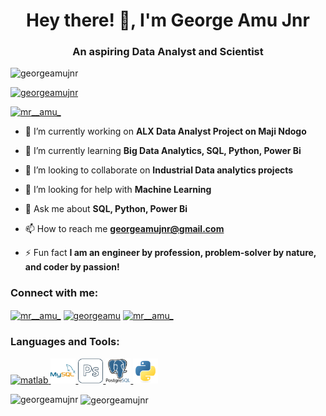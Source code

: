 <h1 align="center">Hey there! 👋, I'm George Amu Jnr</h1>
<h3 align="center">An aspiring Data Analyst and Scientist</h3>

<p align="left"> <img src="https://komarev.com/ghpvc/?username=georgeamujnr&label=Profile%20views&color=0e75b6&style=flat" alt="georgeamujnr" /> </p>

<p align="left"> <a href="https://github.com/ryo-ma/github-profile-trophy"><img src="https://github-profile-trophy.vercel.app/?username=georgeamujnr" alt="georgeamujnr" /></a> </p>

<p align="left"> <a href="https://twitter.com/mr__amu_" target="blank"><img src="https://img.shields.io/twitter/follow/mr__amu_?logo=twitter&style=for-the-badge" alt="mr__amu_" /></a> </p>

- 🔭 I’m currently working on **ALX Data Analyst Project on Maji Ndogo**

- 🌱 I’m currently learning **Big Data Analytics, SQL, Python, Power Bi**

- 👯 I’m looking to collaborate on **Industrial Data analytics projects**

- 🤝 I’m looking for help with **Machine Learning**

- 💬 Ask me about **SQL, Python, Power Bi**

- 📫 How to reach me **georgeamujnr@gmail.com**

- ⚡ Fun fact **I am an engineer by profession, problem-solver by nature, and coder by passion!**

<h3 align="left">Connect with me:</h3>
<p align="left">
<a href="https://twitter.com/mr__amu_" target="blank"><img align="center" src="https://raw.githubusercontent.com/rahuldkjain/github-profile-readme-generator/master/src/images/icons/Social/twitter.svg" alt="mr__amu_" height="30" width="40" /></a>
<a href="https://linkedin.com/in/georgeamu" target="blank"><img align="center" src="https://raw.githubusercontent.com/rahuldkjain/github-profile-readme-generator/master/src/images/icons/Social/linked-in-alt.svg" alt="georgeamu" height="30" width="40" /></a>
<a href="https://instagram.com/mr__amu_" target="blank"><img align="center" src="https://raw.githubusercontent.com/rahuldkjain/github-profile-readme-generator/master/src/images/icons/Social/instagram.svg" alt="mr__amu_" height="30" width="40" /></a>
</p>

<h3 align="left">Languages and Tools:</h3>
<p align="left"> <a href="https://www.mathworks.com/" target="_blank" rel="noreferrer"> <img src="https://upload.wikimedia.org/wikipedia/commons/2/21/Matlab_Logo.png" alt="matlab" width="40" height="40"/> </a> <a href="https://www.mysql.com/" target="_blank" rel="noreferrer"> <img src="https://raw.githubusercontent.com/devicons/devicon/master/icons/mysql/mysql-original-wordmark.svg" alt="mysql" width="40" height="40"/> </a> <a href="https://www.photoshop.com/en" target="_blank" rel="noreferrer"> <img src="https://raw.githubusercontent.com/devicons/devicon/master/icons/photoshop/photoshop-line.svg" alt="photoshop" width="40" height="40"/> </a> <a href="https://www.postgresql.org" target="_blank" rel="noreferrer"> <img src="https://raw.githubusercontent.com/devicons/devicon/master/icons/postgresql/postgresql-original-wordmark.svg" alt="postgresql" width="40" height="40"/> </a> <a href="https://www.python.org" target="_blank" rel="noreferrer"> <img src="https://raw.githubusercontent.com/devicons/devicon/master/icons/python/python-original.svg" alt="python" width="40" height="40"/> </a> </p>

<p><img align="left" src="https://github-readme-stats.vercel.app/api/top-langs?username=georgeamujnr&show_icons=true&locale=en&layout=compact" alt="georgeamujnr" /></p>

<p>&nbsp;<img align="center" src="https://github-readme-stats.vercel.app/api?username=georgeamujnr&show_icons=true&locale=en" alt="georgeamujnr" /></p>
